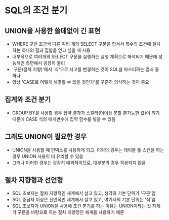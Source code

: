 # SQL의 조건 분기

## UNION을 사용한 쓸데없이 긴 표현
- WHERE 구만 조금씩 다른 여러 개의 SELECT 구문을 합쳐서 복수의 조건에 일치하는 하나의 결과 집합을 얻고 싶을 때 사용
- 내부적으로 여러개의 SELECT 구문을 실행하는 실행 계획으로 해석되기 때문에 성능적인 측면에서 굉장히 불리
- '구문(절차 지향)'에서 '식'으로 사고를 변경하는 것이 SQL을 마스터하는 열쇠 중 하나
- 항상 'CASE로 어떻게 해결할 수 있을 것인가'를 꾸준히 의식하는 것이 중요

## 집계와 조건 분기
- GROUP BY를 사용할 경우 집약 결과가 스칼라(더이상 분할 불가능한 값)이 되기 때문에 CASE 식의 매개변수에 집약 함수를 넣을 수 있음

## 그래도 UNION이 필요한 경우
- UNION을 사용할 때 인덱스를 사용하게 되고, 이외의 경우는 테이블 풀 스캔을 하는 경우 UNION 사용이 더 유리할 수 있음
- 그러나 이러한 경우는 굉장히 예외적이므로, 대부분의 경우 적용되지 않음

## 절차 지향형과 선언형
- SQL 초보자는 절차 지향적인 세계에서 살고 있고, 생각의 기본 단위가 '구문'임
- SQL 중급자 이상은 선언적인 세계에서 살고 있고, 여기서의 기본 단위는 '식'임
- SQL 초보자가 UNION을 사용해 조건 분기를 하는 이유는 UNION이라는 것 자체가 구문을 바탕으로 하는 절차 지향정인 체계를 사용하기 때문

